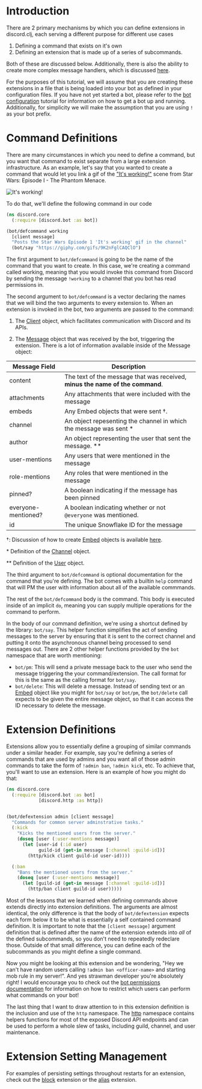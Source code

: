 # Introduction

There are 2 primary mechanisms by which you can define extensions in discord.clj, each serving a
different purpose for different use cases

1. Defining a command that exists on it's own
2. Defining an extension that is made up of a series of subcommands.

Both of these are discussed below. Additionally, there is also the ability to create more complex
message handlers, which is discussed [here](message-handlers.md).

For the purposes of this tutorial, we will assume that you are creating these extensions in a file
that is being loaded into your bot as defined in your configuration files. If you have not yet
started a bot, please refer to the [bot configuration](bot-configuration.md) tutorial for
information on how to get a bot up and running. Additionally, for simplicity we will make the
assumption that you are using `!` as your bot prefix.


# Command Definitions

There are many circumstances in which you need to define a command, but you want that command to
exist separate from a large extension infrastructure. As an example, let's say that you wanted to
create a command that would let you link a gif of the ["It's
working!"](https://www.youtube.com/watch?v=_ElWlUr_tw8) scene from Star Wars: Episode I - The
Phantom Menace.

![It's working!](https://media.giphy.com/media/9K2nFglCAQClO/giphy.gif)

To do that, we'll define the following command in our code

```Clojure
(ns discord.core
  (:require [discord.bot :as bot])

(bot/defcommand working
  [client message]
  "Posts the Star Wars Episode 1 'It's working' gif in the channel"
  (bot/say "https://giphy.com/gifs/9K2nFglCAQClO")
```

The first argument to `bot/defcommand` is going to be the name of the command that you want to
create. In this case, we're creating a command called working, meaning that you would invoke this
command from Discord by sending the message `!working` to a channel that you bot has read
permissions in.

The second argument to `bot/defcommand` is a vector declaring the names that we will bind the two
arguments to every extension to. When an extension is invoked in the bot, two arguments are passed
to the command:

1. The [Client](/src/discord/client.clj) object,
   which facilitates communication with Discord and its APIs.

2. The
   [Message](/src/discord/gateway.clj#L14-L17)
   object that was received by the bot, triggering the extension. There is a lot of information
   available inside of the Message object:

| Message Field | Description |
|---|---|
| content | The text of the message that was received, **minus the name of the command**. |
| attachments | Any attachments that were included with the message |
| embeds | Any Embed objects that were sent †. |
| channel | An object repesenting the channel in which the message was sent * |
| author | An object representing the user that sent the message. ** |
| user-mentions | Any users that were mentioned in the message |
| role-mentions | Any roles that were mentioned in the message |
| pinned? | A boolean indicating if the message has been pinned |
| everyone-mentioned? | A boolean indicating whether or not `@everyone` was mentioned. |
| id | The unique Snowflake ID  for the message |

†: Discussion of how to create
[Embed](/srcdiscord/embeds.clj) objects is
available [here](embeds.md).

\* Definition of the
[Channel](/srcdiscord/http.clj#L56) object.

\*\* Definition of the
[User](/srcdiscord/http.clj#L36-L37) object.

The  third argument to `bot/defcommand` is optional documentation for the command that you're
defining. The bot comes with a builtin `help` command that will PM the user with information about
all of the available commmands.

The rest of the `bot/defcommand` body is the command. This body is executed inside of an implicit
`do`, meaning you can supply multiple operations for the command to perform.

In the body of our command definition, we're using a shortcut defined by the library: `bot/say`.
This helper function simplifies the act of sending messages to the server by ensuring that it is
sent to the correct channel and putting it onto the asynchronous channel being processed to send
messages out. There are 2 other helper functions provided by the `bot` namespace that are worth
mentioning:

* `bot/pm`: This will send a private message back to the user who send the message triggering the
  your command/extension. The call format for this is the same as the calling format for `bot/say`.
* `bot/delete`: This will delete a message. Instead of sending text or an
[Embed](/src/discord/embeds.clj#L19-L20) object
like you might for `bot/say` or `bot/pm`, the `bot/delete` call expects to be given the entire
message object, so that it can access the ID necessary to delete the message.


# Extension Definitions

Extensions allow you to essentially define a grouping of similar commands under a similar header.
For example, say you're defining a series of commands that are used by admins and you want all of
those admin commands to take the form of `!admin ban`, `!admin kick`, etc. To achieve that, you'll
want to use an extension. Here is an example of how you might do that:

```Clojure
(ns discord.core
  (:require [discord.bot :as bot]
            [discord.http :as http])


(bot/defextension admin [client message]
  "Commands for common server adminstrative tasks."
  (:kick
    "Kicks the mentioned users from the server."
    (doseq [user (:user-mentions message)]
      (let [user-id (:id user)
            guild-id (get-in message [:channel :guild-id])]
        (http/kick client guild-id user-id))))

  (:ban
    "Bans the mentioned users from the server."
    (doseq [user (:user-mentions message)]
      (let [guild-id (get-in message [:channel :guild-id])]
        (http/ban client guild-id user)))))
```

Most of the lessons that we learned when defining commands above extends directly into extension
definitions. The arguments are almost identical, the only difference is that the body of
`bot/defextension` expects each form below it to be what is essentially a self contained command
definition. It is important to note that the `[client message]` argument definition that is defined
after the name of the extension extends into *all* of the defined subcommands, so you don't need to
repeatedly redeclare those. Outside of that small difference, you can define each of the subcommands as you might define
a single command.

Now you might be looking at this extension and be wondering, "Hey we can't have random users calling
`!admin ban <officer-name>` and starting mob rule in my server!". And yes strawman developer you're
absolutely right! I would encourage you to check out the [bot permissions
documentation](permissions.md) for information on how to restrict which users can perform what
commands on your bot!

The last thing that I want to draw attention to in this extension definition is the inclusion and
use of the `http` namespace. The
[http](/src/discord/http.clj) namespace contains
helpers functions for most of the exposed Discord API endpoints and can be used to perform a whole
slew of tasks, including guild, channel, and user maintenance.

# Extension Setting Management

For examples of persisting settings throughout restarts for an extension, check out the
[block](/src/discord/extensions/block.clj)
extension or the
[alias](/src/discord/extensions/alias.clj)
extension.
